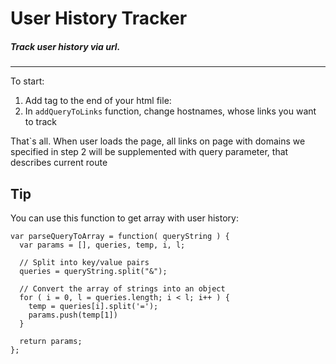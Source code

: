 # User History Tracker
##### Track user history via url.
---
To start:

1. Add tag to the end of your html file: <script src="./trackHistory.js"></script>
2. In `addQueryToLinks` function, change hostnames, whose links you want to track

That`s all. When user loads the page, all links on page with domains we specified in step 2 will be supplemented with query parameter, that describes current route

## Tip
You can use this function to get array with user history:
```
var parseQueryToArray = function( queryString ) {
  var params = [], queries, temp, i, l;

  // Split into key/value pairs
  queries = queryString.split("&");

  // Convert the array of strings into an object
  for ( i = 0, l = queries.length; i < l; i++ ) {
    temp = queries[i].split('=');
    params.push(temp[1])
  }

  return params;
};
```
